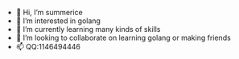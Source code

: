 - 👋 Hi, I’m summerice
- 👀 I’m interested in golang
- 🌱 I’m currently learning many kinds of skills
- 💞️ I’m looking to collaborate on learning golang or making friends
- 📫 QQ:1146494446

<!---
My-Summerice/My-Summerice is a ✨ special ✨ repository because its `README.md` (this file) appears on your GitHub profile.
You can click the Preview link to take a look at your changes.
--->
